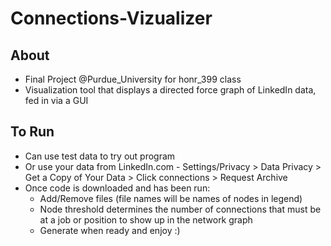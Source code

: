 # Connections-Vizualizer
## About
- Final Project @Purdue_University for honr_399 class
- Visualization tool that displays a directed force graph of LinkedIn data, fed in via a GUI

## To Run
- Can use test data to try out program
- Or use your data from LinkedIn.com - Settings/Privacy > Data Privacy > Get a Copy of Your Data > Click connections > Request Archive
- Once code is downloaded and has been run:
  - Add/Remove files (file names will be names of nodes in legend)
  - Node threshold determines the number of connections that must be at a job or position to show up in the network graph
  - Generate when ready and enjoy :)
